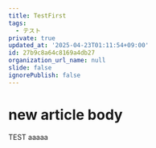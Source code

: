```yaml
---
title: TestFirst
tags:
  - テスト
private: true
updated_at: '2025-04-23T01:11:54+09:00'
id: 27b9c8a64c8169a4db27
organization_url_name: null
slide: false
ignorePublish: false
---
```

# new article body
TEST
aaaaa
